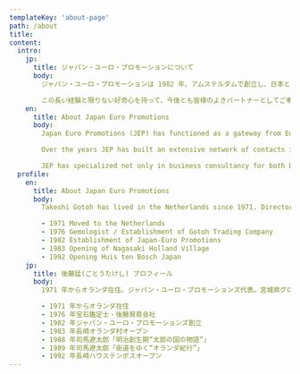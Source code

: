 ```yaml
---
templateKey: 'about-page'
path: /about
title:
content:
  intro:
    jp:
      title: ジャパン・ユーロ・プロモーションについて
      body:
        ジャパン・ユーロ・プロモーションは 1982 年、アムステルダムで創立し、日本とオランダをはじめとする欧州の国々との政治、経済、メディア、文化の交流促進に勤めて来ました。ジャパン・ユーロ・プロモーションは 創設以来、東西の橋として企業や団体のさまざまな課題を解決し、そこに新たな生きを引き込み、また、政府、自治体、商社、企業、博物館、新聞社、テレービ局、出版翻訳通(とお)訳事務所、ＮＧＯ，ＮＰＯなどの幅広いネットワークを通して広い分野の専門的知識を貯蓄して参りました。

        この長い経験と限りない好奇心を持って、今後とも皆様のよきパートナーとしてご奉仕させて頂きたいと存じております。
    en:
      title: About Japan Euro Promotions
      body:
        Japan Euro Promotions (JEP) has functioned as a gateway from Europe to Japan and Vice versa ever since 1982. Our Japanese and European clients vary from hospitality companies to research institutions, import and export companies environmental involved companies, but also to artists, cultural theme parcs, museums, TV-stations, newspapers,.

        Over the years JEP has built an extensive network of contacts in Japan and Europe and has acquired experience in various fields.

        JEP has specialized not only in business consultancy for both Dutch and Japanese companies and municipalities, but also has broad experience in media coordination and planning of cultural and social events.
  profile:
    en:
      title: About Japan Euro Promotions
      body:
        Takeshi Gotoh has lived in the Netherlands since 1971. Director of Japan Euro Promotions and Global Bussiness advisor of Miyagi Prefecture. He has worked on building Nagasaki Holland village and Huis ten Bosch Japan. He has also helped Japanese renown writer Ryōtarō Shiba with several works. Author of several works in Japanese on health care and quality of life.

        - 1971 Moved to the Netherlands
        - 1976 Gemologist / Establishment of Gotoh Trading Company
        - 1982 Establishment of Japan-Euro Promotions
        - 1983 Opening of Nagasaki Holland Village
        - 1992 Opening Huis ten Bosch Japan
    jp:
      title: 後藤猛(ごとうたけし) プロフィール
      body:
        1971 年からオランダ在住。ジャパン・ユーロ・プロモーションズ代表。宮城県グローバル・ビジネス・アドバイザー。長崎オランダ村やハウステンボスの事業開発に関わる。司馬遼太郎の「明治創生期“太郎の国の物語”」「街道をゆく“オランダ紀行”」など数多くの番組制作に協力。オランダ高等教育審議委員などを歴任。著書に『安楽死生と死を見つめる』（NHK 出版）『認知症の人が安楽死する国』(雲母書房)などがある。

        - 1971 年からオランダ在住
        - 1976 年宝石鑑定士・後藤貿易会社
        - 1982 年ジャパン・ユーロ・プロモーションズ創立
        - 1983 年長崎オランダ村オープン
        - 1988 年司馬遼太郎「明治創生期“太郎の国の物語”」
        - 1989 年司馬遼太郎「街道をゆく“オランダ紀行”」
        - 1992 年長崎ハウステンボスオープン
---
```

